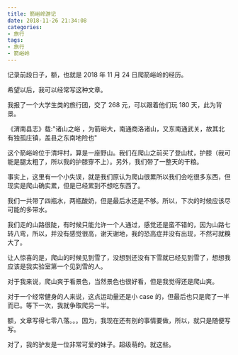 ```yaml
---
title: 箭峪岭游记
date: 2018-11-26 21:34:08
categories:
- 旅行
tags:
- 旅行
- 箭峪岭
---
```


记录前段日子，额，也就是 2018 年 11 月 24 日爬箭峪岭的经历。

希望以后，我可以经常写这种文章。

<!-- more -->

我报了一个大学生类的旅行团，交了 268 元，可以跟着他们玩 180 天，此为背景。

《渭南县志》载:"诸山之峪 ，为箭峪大，南通商洛诸山，又东南通武关，故其北有独孤庄镇，盖县之东南地险也"

这个箭峪岭位于清坪村，算是一座野山。我们在爬山之前买了登山杖，护膝（我可能是腿太粗了，所以我的护膝穿不上）。另外，我们带了一整天的干粮。

事实上，这里有一个小失误，就是我们原认为爬山很累所以我们会吃很多东西，但现实是爬山确实累，但是已经累到不想吃东西了。

我们一共带了四瓶水，两瓶酸奶，但是最后水还是不够。所以，下次的时候应该尽可能的多带水。

我们走的山路很陡，有时候只能允许一个人通过，感觉还是蛮不错的，因为山路七转八弯，所以，并没有感觉很高，谢天谢地，我的恐高症并没有出现，不然可就糗大了。

让人惊喜的是，爬山的时候见到雪了，没想到还没有下雪就已经见到雪了，想想我应该是我实验室第一个见到雪的人。

对于我来说，爬山爽于看景色，当然景色也很好看，但是我觉得还是爬山爽。

对于一个经常健身的人来说，这点运动量还是小 case 的，但最后也只是爬了一半而已。等下一次，我就争取爬另一半。

额，文章写得七零八落。。。因为，我现在还有别的事情要做，所以，就只是随便写写。

对了，我的驴友是一位非常可爱的妹子。超级萌的。就这些。